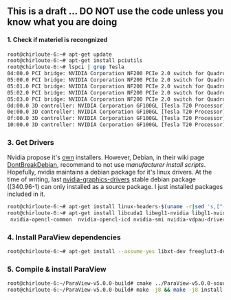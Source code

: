 ## This is a draft ... DO NOT use the code unless you know what you are doing

#### 1. Check if materiel is recongnized

```bash
root@chirloute-6:~# apt-get update
root@chirloute-6:~# apt-get install pciutils
root@chirloute-6:~# lspci | grep Tesla
04:00.0 PCI bridge: NVIDIA Corporation NF200 PCIe 2.0 switch for Quadro Plex S4 / Tesla S870 / Tesla S1070 / Tesla S2050 (rev a3)
05:00.0 PCI bridge: NVIDIA Corporation NF200 PCIe 2.0 switch for Quadro Plex S4 / Tesla S870 / Tesla S1070 / Tesla S2050 (rev a3)
05:01.0 PCI bridge: NVIDIA Corporation NF200 PCIe 2.0 switch for Quadro Plex S4 / Tesla S870 / Tesla S1070 / Tesla S2050 (rev a3)
05:02.0 PCI bridge: NVIDIA Corporation NF200 PCIe 2.0 switch for Quadro Plex S4 / Tesla S870 / Tesla S1070 / Tesla S2050 (rev a3)
05:03.0 PCI bridge: NVIDIA Corporation NF200 PCIe 2.0 switch for Quadro Plex S4 / Tesla S870 / Tesla S1070 / Tesla S2050 (rev a3)
0d:00.0 3D controller: NVIDIA Corporation GF100GL [Tesla T20 Processor] (rev a3)
0e:00.0 3D controller: NVIDIA Corporation GF100GL [Tesla T20 Processor] (rev a3)
0f:00.0 3D controller: NVIDIA Corporation GF100GL [Tesla T20 Processor] (rev a3)
10:00.0 3D controller: NVIDIA Corporation GF100GL [Tesla T20 Processor] (rev a3)
```

### 3. Get Drivers

Nvidia propose it's [own](http://www.nvidia.com/object/linux-display-amd64-310.40-driver)
installers. However, Debian, in their wiki page [DontBreakDebian](https://wiki.debian.org/DontBreakDebian), recommand to not use *manufacturer install scripts*. 
Hopefully, nvidia maintains a debian package for it's linux drivers. At the time
of writing, last [nvidia-graphics-drivers](https://packages.debian.org/source/jessie/nvidia-graphics-drivers)
stable debian package \((340.96-1\) can only installed as a source package. I 
just installed packages included in it.

```bash
root@chirloute-6:~# apt-get install linux-headers-$(uname -r|sed 's,[^-]*-[^-]*-,,')
root@chirloute-6:~# apt-get install libcuda1 libegl1-nvidia libgl1-nvidia-glx libgles1-nvidia libgles2-nvidia libnvcuvid1 libnvidia-compiler libnvidia-eglcore libnvidia-encode1 libnvidia-fbc1 libnvidia-ifr1 libnvidia-ml1 nvidia-alternative nvidia-cuda-mps nvidia-detect nvidia-driver nvidia-driver-bin nvidia-glx nvidia-kernel-dkms nvidia-kernel-source nvidia-libopencl1
 nvidia-opencl-common  nvidia-opencl-icd nvidia-smi nvidia-vdpau-driver xserver-xorg-video-nvidia
```

### 4. Install ParaView dependencies

```bash
root@chirloute-6:~# apt-get install --assume-yes libxt-dev freeglut3-dev cmake-curses-gui python-dev mpich libmpich-dev  zlib1g-dev libhdf5-dev hdf5-tools
```

### 5. Compile & install ParaView

```bash
root@chirloute-6:~/ParaView-v5.0.0-build# cmake ../ParaView-v5.0.0-source/ -G "Unix Makefiles" -DPARAVIEW_BUILD_QT_GUI=OFF -DPARAVIEW_ENABLE_CATALYST=ON -DPARAVIEW_ENABLE_PYTHON=ON -DPARAVIEW_USE_MPI=ON -DCMAKE_INSTALL_PREFIX=/opt/ -DBUILD_TESTING=OFF -DPARAVIEW_INSTALL_DEVELOPMENT_FILES=ON
root@chirloute-6:~/ParaView-v5.0.0-build# make -j8 && make -j8 install
```
